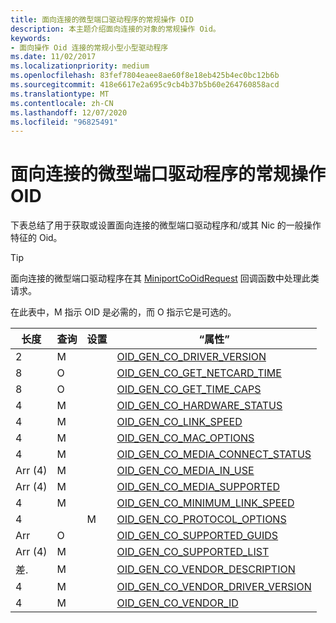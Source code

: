 ```yaml
---
title: 面向连接的微型端口驱动程序的常规操作 OID
description: 本主题介绍面向连接的对象的常规操作 Oid。
keywords:
- 面向操作 Oid 连接的常规小型小型驱动程序
ms.date: 11/02/2017
ms.localizationpriority: medium
ms.openlocfilehash: 83fef7804eaee8ae60f8e18eb425b4ec0bc12b6b
ms.sourcegitcommit: 418e6617e2a695c9cb4b37b5b60e264760858acd
ms.translationtype: MT
ms.contentlocale: zh-CN
ms.lasthandoff: 12/07/2020
ms.locfileid: "96825491"
---
```

# <a name="general-operational-oids-for-connection-oriented-miniport-drivers"></a>面向连接的微型端口驱动程序的常规操作 OID

下表总结了用于获取或设置面向连接的微型端口驱动程序和/或其 Nic 的一般操作特征的 Oid。

> [!TIP] 
> 面向连接的微型端口驱动程序在其 [MiniportCoOidRequest](/windows-hardware/drivers/ddi/ndis/nc-ndis-miniport_co_oid_request) 回调函数中处理此类请求。

在此表中，M 指示 OID 是必需的，而 O 指示它是可选的。

| 长度 | 查询 | 设置 | “属性” |
| --- | --- | --- | --- |
| 2 | M |   | [OID_GEN_CO_DRIVER_VERSION](oid-gen-co-driver-version.md) |
| 8 | O |   | [OID_GEN_CO_GET_NETCARD_TIME](oid-gen-co-get-netcard-time.md) |
| 8 | O |   | [OID_GEN_CO_GET_TIME_CAPS](oid-gen-co-get-time-caps.md) |
| 4 | M |   | [OID_GEN_CO_HARDWARE_STATUS](oid-gen-co-hardware-status.md) |
| 4 | M |   | [OID_GEN_CO_LINK_SPEED](oid-gen-co-link-speed.md) |
| 4 | M |   | [OID_GEN_CO_MAC_OPTIONS](oid-gen-co-mac-options.md) |
| 4 | M |   | [OID_GEN_CO_MEDIA_CONNECT_STATUS](oid-gen-co-media-connect-status.md) |
| Arr (4)  | M |   | [OID_GEN_CO_MEDIA_IN_USE](oid-gen-co-media-in-use.md) |
| Arr (4)  | M |   | [OID_GEN_CO_MEDIA_SUPPORTED](oid-gen-co-media-supported.md) |
| 4 | M |   | [OID_GEN_CO_MINIMUM_LINK_SPEED](oid-gen-co-minimum-link-speed.md) |
| 4 |   | M | [OID_GEN_CO_PROTOCOL_OPTIONS](oid-gen-co-protocol-options.md) |
| Arr | O |   | [OID_GEN_CO_SUPPORTED_GUIDS](oid-gen-co-supported-guids.md) |
| Arr (4)  | M |   | [OID_GEN_CO_SUPPORTED_LIST](oid-gen-co-supported-list.md) |
| 差. | M |   | [OID_GEN_CO_VENDOR_DESCRIPTION](oid-gen-co-vendor-description.md) |
| 4 | M |   | [OID_GEN_CO_VENDOR_DRIVER_VERSION](oid-gen-co-vendor-driver-version.md) |
| 4 | M |   | [OID_GEN_CO_VENDOR_ID](oid-gen-co-vendor-id.md) |
